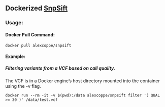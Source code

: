## Dockerized  [SnpSift](http://snpeff.sourceforge.net/SnpSift.html)

### Usage:

#### Docker Pull Command:

```
docker pull alexcoppe/snpsift
```

#### Example:

##### Filtering variants from a VCF based on call quality.
The VCF is in a Docker engine’s host directory mounted into the container using the -v flag.

```
docker run --rm -it -v $(pwd):/data alexcoppe/snpsift filter '( QUAL >= 30 )' /data/test.vcf
```
